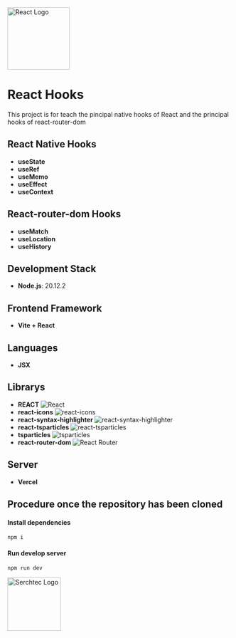 <img src="https://i.postimg.cc/XYgb7gsB/React-logo.webp" alt="React Logo" width="140px">

# React Hooks

This project is for teach the pincipal native hooks of React and the principal hooks of react-router-dom

## React Native Hooks

- **useState**
- **useRef**
- **useMemo**
- **useEffect**
- **useContext**

## React-router-dom Hooks

- **useMatch**
- **useLocation**
- **useHistory**

## Development Stack

- **Node.js**: 20.12.2

## Frontend Framework

- **Vite + React**

## Languages

- **JSX**

## Librarys

- **REACT** ![React](https://img.shields.io/badge/React-20232A?style=for-the-badge&logo=react&logoColor=61DAFB)
- **react-icons** ![react-icons](https://img.shields.io/badge/react--icons-20232A?style=for-the-badge&logo=react&logoColor=61DAFB)
- **react-syntax-highlighter** ![react-syntax-highlighter](https://img.shields.io/badge/react--syntax--highlighter-20232A?style=for-the-badge&logo=react&logoColor=61DAFB)
- **react-tsparticles** ![react-tsparticles](https://img.shields.io/badge/react--tsparticles-20232A?style=for-the-badge&logo=react&logoColor=61DAFB)
- **tsparticles** ![tsparticles](https://img.shields.io/badge/tsparticles-20232A?style=for-the-badge&logo=react&logoColor=61DAFB)
- **react-router-dom**  ![React Router](https://img.shields.io/badge/React%20Router-CA4245?style=for-the-badge&logo=react-router&logoColor=white)

## Server

- **Vercel**

## Procedure once the repository has been cloned

#### Install dependencies

    npm i

#### Run develop server

    npm run dev

<img src="https://i.postimg.cc/Hn8F9Q1T/serchtec-logo.png" alt="Serchtec Logo" width="120px">